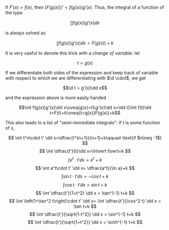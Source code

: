 If $F'(x)=f(x)$, then $(F(g(x)))'=f(g(x))g'(x)$. Thus, the integral of a function of the type 

$$\int f(g(x))g'(x)\dd x$$

is always solved as 

$$\int f(g(x))g'(x)\dd x=F(g(x))+k$$

It is very useful to denote this trick with a _change of variable_: let

$$t=g(x)$$

If we differentiate both sides of the expression and keep track of variable with respect to which we are differentiating with $\d \cdot$, we get

$$\d t = g'(x)\dd x$$

and the expression above is more easily handed

$$\int f(g(x))g'(x)\dd x\oveq{g(x)=t\\g'(x)\dd x=\dd t}\int f(t)\dd t=F(t)+k\oveq{t=g(x)}F(g(x))+k$$

This also leads to a list of "semi-immediate integrals": if $t$ is some function of $x$,

$$
\int t^n\cdot t' \dd x=\dfrac{t^{n+1}}{n+1}+k\qquad \text{if $n\neq -1$}
$$
$$ 
\int \dfrac{t'}{t}\dd x=\ln\vert t\vert+k
$$
$$
\int e^t\cdot t' \dd x= e^t+k
$$
$$
\int a^t\cdot t' \dd x= \dfrac{a^t}{\ln a}+k
$$
$$
\int \sin t\cdot t' \dd x= -\cos t+k
$$
$$
\int \cos t\cdot t' \dd x= \sin t+k 
$$
$$
\int \dfrac{t'}{1+t^2} \dd x = \tan^{-1} t+k 
$$
$$
\int \left(1+\tan^2 t\right)\cdot t' \dd x= \int \dfrac{t'}{\cos^2 t} \dd x = \tan t+k 
$$
$$
\int \dfrac{t'}{\sqrt{1-t^2}} \dd x = \sin^{-1} t+k
$$
$$
\int \dfrac{t'}{\sqrt{1+t^2}} \dd x = \sinh^{-1} t+k
$$
